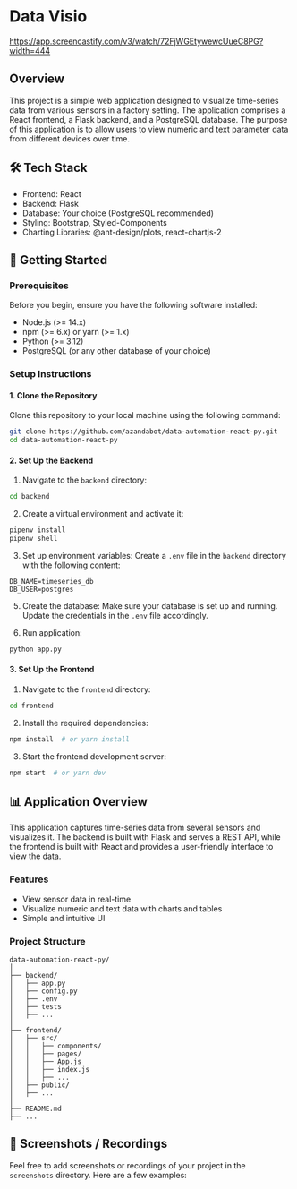 # Data Visio

https://app.screencastify.com/v3/watch/72FjWGEtywewcUueC8PG?width=444

## Overview
This project is a simple web application designed to visualize time-series data from various sensors in a factory setting. The application comprises a React frontend, a Flask backend, and a PostgreSQL database. The purpose of this application is to allow users to view numeric and text parameter data from different devices over time.

🛠 **Tech Stack**
-------------
- Frontend: React
- Backend: Flask
- Database: Your choice (PostgreSQL recommended)
- Styling: Bootstrap, Styled-Components
- Charting Libraries: @ant-design/plots, react-chartjs-2

🚀 **Getting Started**
------------------
### Prerequisites
Before you begin, ensure you have the following software installed:
- Node.js (>= 14.x)
- npm (>= 6.x) or yarn (>= 1.x)
- Python (>= 3.12)
- PostgreSQL (or any other database of your choice)

### Setup Instructions
#### 1. Clone the Repository
Clone this repository to your local machine using the following command:
```bash
git clone https://github.com/azandabot/data-automation-react-py.git
cd data-automation-react-py
```
#### 2. Set Up the Backend
1. Navigate to the `backend` directory:
```bash
cd backend
```
2. Create a virtual environment and activate it:
```bash
pipenv install
pipenv shell
```
3. Set up environment variables:
Create a `.env` file in the `backend` directory with the following content:
```plaintext
DB_NAME=timeseries_db
DB_USER=postgres
```
5. Create the database:
Make sure your database is set up and running. Update the credentials in the `.env` file accordingly.

6. Run application:
```bash
python app.py
```

#### 3. Set Up the Frontend
1. Navigate to the `frontend` directory:
```bash
cd frontend
```
2. Install the required dependencies:
```bash
npm install  # or yarn install
```
3. Start the frontend development server:
```bash
npm start  # or yarn dev
```

📊 **Application Overview**
-----------------------
This application captures time-series data from several sensors and visualizes it. The backend is built with Flask and serves a REST API, while the frontend is built with React and provides a user-friendly interface to view the data.

### Features
- View sensor data in real-time
- Visualize numeric and text data with charts and tables
- Simple and intuitive UI

### Project Structure
```plaintext
data-automation-react-py/
│
├── backend/
│   ├── app.py
│   ├── config.py
│   ├── .env
│   ├── tests
│   ├── ...
│
├── frontend/
│   ├── src/
│   │   ├── components/
│   │   ├── pages/
│   │   ├── App.js
│   │   ├── index.js
│   │   ├── ...
│   ├── public/
│   ├── ...
│
├── README.md
├── ...
```

📸 **Screenshots / Recordings**
---------------------------
Feel free to add screenshots or recordings of your project in the `screenshots` directory. Here are a few examples:
